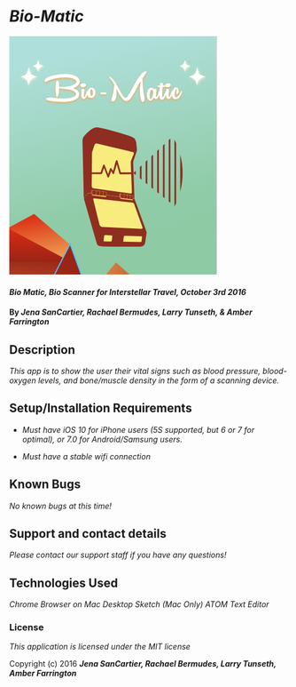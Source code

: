 # _Bio-Matic_

![Preview](https://github.com/NWShadowDev/BioMatic/blob/master/BioMatic/139978656.png)

#### _Bio Matic, Bio Scanner for Interstellar Travel, October 3rd 2016_

#### By _Jena SanCartier, Rachael Bermudes, Larry Tunseth, & Amber Farrington_

## Description

_This app is to show the user their vital signs such as blood pressure, blood-oxygen levels, and bone/muscle density in the form of a scanning device._

## Setup/Installation Requirements

* _Must have iOS 10 for iPhone users (5S supported, but 6 or 7 for optimal), or 7.0 for Android/Samsung users._

* _Must have a stable wifi connection_

## Known Bugs

_No known bugs at this time!_

## Support and contact details

_Please contact our support staff if you have any questions!_

## Technologies Used

_Chrome Browser on Mac Desktop_
_Sketch (Mac Only)_
_ATOM Text Editor_

### License

*This application is licensed under the MIT license*

Copyright (c) 2016 **_Jena SanCartier, Rachael Bermudes, Larry Tunseth, Amber Farrington_**
